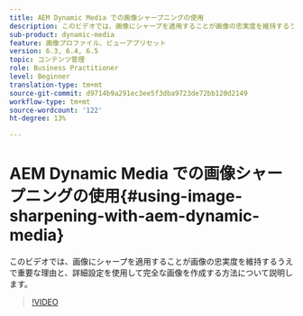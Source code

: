 ```yaml
---
title: AEM Dynamic Media での画像シャープニングの使用
description: このビデオでは、画像にシャープを適用することが画像の忠実度を維持するうえで重要な理由と、詳細設定を使用して完全な画像を作成する方法について説明します。
sub-product: dynamic-media
feature: 画像プロファイル、ビューアプリセット
version: 6.3, 6.4, 6.5
topic: コンテンツ管理
role: Business Practitioner
level: Beginner
translation-type: tm+mt
source-git-commit: d9714b9a291ec3ee5f3dba9723de72bb120d2149
workflow-type: tm+mt
source-wordcount: '122'
ht-degree: 13%

---
```



# AEM Dynamic Media での画像シャープニングの使用{#using-image-sharpening-with-aem-dynamic-media}

このビデオでは、画像にシャープを適用することが画像の忠実度を維持するうえで重要な理由と、詳細設定を使用して完全な画像を作成する方法について説明します。

>[!VIDEO](https://demos-pub.assetsadobe.com/etc/dam/viewers/s7viewers/html5/VideoViewer.html?asset=%2Fcontent%2Fdam%2Fdm-public-facing-upgrade-portal-video%2F04_DynamicImagery_AdvancedSettings_071917_BH.mp4&amp;config=/etc/dam/presets/viewer/Video_social&amp;serverUrl=https%3A%2F%2Fadobedemo62-h.assetsadobe.com%2Fis%2Fimage%2F&amp;contenturl=%2F&amp;config2=/etc/dam/presets/analytics&amp;videoserverurl=https://gateway-na.assetsadobe.com/DMGateway/public/demoCo&amp;posterimage=/content/dam/dm-public-facing-upgrade-portal-video/04_DynamicImagery_AdvancedSettings_071917_BH.mp4)
